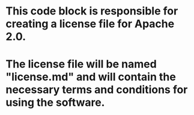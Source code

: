 # This code block is responsible for creating a license file for Apache 2.0.
# The license file will be named "license.md" and will contain the necessary terms and conditions for using the software.
